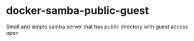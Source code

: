 # docker-samba-public-guest
Small and simple samba server that has public directory with guest access open
